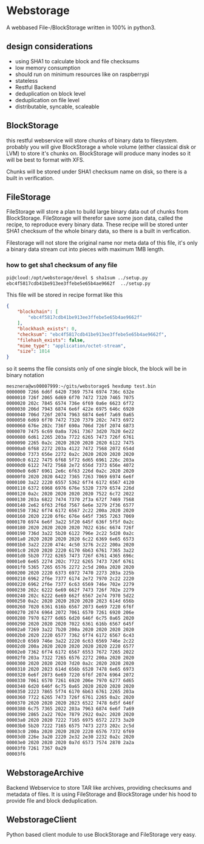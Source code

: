 # Webstorage

A webbased File-/BlockStorage written in 100% in python3.

## design considerations

  * using SHA1 to calculate block and file checksums
  * low memory consumption
  * should run on minimum resources like on raspberrypi
  * stateless
  * Restful Backend
  * deduplication on block level
  * deduplication on file level
  * distributable, syncable, scaleable

## BlockStorage

this restful webservice will store chunks of binary data to filesystem.
probably you will give BlockStorage a whole volume (either classical disk or LVM) to store it's chunks on.
BlockStorage will produce many inodes so it will be best to format with XFS.

Chunks will be stored under SHA1 checksum name on disk, so there is a built in verification.

## FileStorage

FileStorage will store a plan to build large binary data out of chunks from BlockStorage.
FileStorage will therefor save some json data, called the recipe, to reproduce every binary data.
These recipe will be stored unter SHA1 checksum of the whole binary data, so there is a built in verfication.

Filestorage will not store the original name nor meta data of this file,
it's only a binary data stream cut into pieces with maximum 1MB length.

### how to get sha1 checksum of any file

```bash
pi@cloud:/opt/webstorage/devel $ sha1sum ../setup.py 
ebc4f5817cdb41be913ee3ffebe5e65b4ae9662f  ../setup.py
```

This file will be stored in recipe format like this
```json
{
    "blockchain": [
        "ebc4f5817cdb41be913ee3ffebe5e65b4ae9662f"
    ],
    "blockhash_exists": 0,
    "checksum": "ebc4f5817cdb41be913ee3ffebe5e65b4ae9662f",
    "filehash_exists": false,
    "mime_type": "application/octet-stream",
    "size": 1014
}
```

so it seems the file consists only of one single block, the block will be in binary notation

```bash
mesznera@ws00007999:~/gits/webstorage$ hexdump test.bin 
0000000 7266 6d6f 6420 7369 7574 6974 736c 632e
0000010 726f 2065 6d69 6f70 7472 7320 7465 7075
0000020 202c 7845 6574 736e 6f69 0a6e 6623 6f72
0000030 206d 7943 6874 6e6f 422e 6975 646c 6920
0000040 706d 726f 2074 7963 6874 6e6f 7a69 0a65
0000050 6d69 6f70 7472 7320 7379 202c 7473 6972
0000060 676e 202c 736f 690a 706d 726f 2074 6873
0000070 7475 6c69 0a0a 7261 7367 3d20 7b20 6e22
0000080 6d61 2265 203a 7722 6265 7473 726f 6761
0000090 2265 0a2c 2020 2020 2020 2020 6122 7475
00000a0 6f68 2272 203a 4122 7472 7568 2072 654d
00000b0 7373 656e 2272 0a2c 2020 2020 2020 2020
00000c0 6122 7475 6f68 5f72 6d65 6961 226c 203a
00000d0 6122 7472 7568 2e72 656d 7373 656e 4072
00000e0 6d67 6961 2e6c 6f63 226d 0a2c 2020 2020
00000f0 2020 2020 6422 7365 7263 7069 6974 6e6f
0000100 3a22 2220 6557 5362 6f74 6172 6567 4120
0000110 6372 6968 6976 676e 5320 7379 6574 226d
0000120 0a2c 2020 2020 2020 2020 7522 6c72 2022
0000130 203a 6822 7474 7370 2f3a 672f 7469 7568
0000140 2e62 6f63 2f6d 7567 6e6e 3279 2f36 6577
0000150 7362 6f74 6172 6567 2c22 200a 2020 2020
0000160 2020 2220 6f6c 676e 645f 7365 7263 7069
0000170 6974 6e6f 3a22 5f20 645f 636f 5f5f 0a2c
0000180 2020 2020 2020 2020 7022 616c 6674 726f
0000190 736d 3a22 5b20 6122 796e 2c22 5d20 0a2c
00001a0 2020 2020 2020 2020 6c22 6369 6e65 6573
00001b0 3a22 2220 474c 4c50 3276 2c22 200a 2020
00001c0 2020 2020 2220 6170 6b63 6761 7365 3a22
00001d0 5b20 7722 6265 7473 726f 6761 4365 696c
00001e0 6e65 2274 202c 7722 6265 7473 726f 6761
00001f0 5365 7265 6576 2272 2c5d 200a 2020 2020
0000200 2020 2220 6373 6972 7470 2273 203a 225b
0000210 6962 2f6e 7377 6174 2e72 7970 2c22 2220
0000220 6962 2f6e 7377 6c63 6569 746e 702e 2279
0000230 202c 6222 6e69 662f 7473 726f 702e 2279
0000240 202c 6222 6e69 662f 6567 2e74 7970 5d22
0000250 0a2c 2020 2020 2020 2020 2023 614d 656b
0000260 7020 6361 616b 6567 2073 6e69 7220 6f6f
0000270 2074 6964 2072 7061 6570 7261 6920 206e
0000280 7970 6277 6d65 6d20 646f 6c75 0a65 2020
0000290 2020 2020 2020 7022 6361 616b 6567 645f
00002a0 7269 3a22 7b20 200a 2020 2020 2020 2020
00002b0 2020 2220 6577 7362 6f74 6172 6567 6c43
00002c0 6569 746e 3a22 2220 6c63 6569 746e 2c22
00002d0 200a 2020 2020 2020 2020 2020 2220 6577
00002e0 7362 6f74 6172 6567 6553 7672 7265 2022
00002f0 203a 7322 7265 6576 2272 200a 2020 2020
0000300 2020 2020 2020 7d20 0a2c 2020 2020 2020
0000310 2020 2023 614d 656b 6520 7478 6e65 6973
0000320 6e6f 2073 6e69 7220 6f6f 2074 6964 2072
0000330 7061 6570 7261 6920 206e 7970 6277 6d65
0000340 6d20 646f 6c75 0a65 2020 2020 2020 2020
0000350 2223 7865 5f74 6170 6b63 6761 2265 203a
0000360 7722 6265 7473 726f 6761 2265 0a2c 2020
0000370 2020 2020 2020 2023 6522 7478 6d5f 646f
0000380 6c75 7365 2022 203a 7963 6874 6e6f 7a69
0000390 2865 2a22 702e 7879 2922 0a2c 2020 2020
00003a0 2020 2020 7222 7165 6975 6572 2273 3a20
00003b0 5b20 7222 7165 6575 7473 2273 202c 2c5d
00003c0 200a 2020 2020 2020 2220 6576 7372 6f69
00003d0 226e 3a20 2220 2e32 2e30 2232 0a2c 2020
00003e0 2020 2020 2020 0a7d 6573 7574 2870 2a2a
00003f0 7261 7367 0a29                         
00003f6
```

## WebstorageArchive

Backend Webservice to store TAR like archives, providing checksums and metadata of files.
It is using FileStorage and BlockStorage under his hood to provide file and block deduplication.

## WebstorageClient

Python based client module to use BlockStorage and FileStorage very easy.
